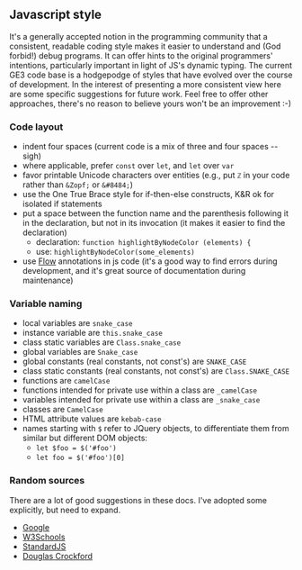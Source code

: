 ## Javascript style

It's a generally accepted notion in the programming community that a consistent, readable coding style makes it easier to understand and (God forbid!) debug programs. It can offer hints to the original programmers' intentions, particularly important in light of JS's dynamic typing. The current GE3 code base is a hodgepodge of styles that have evolved over the course of development.  In the interest of presenting a more consistent view here are some specific suggestions for future work. Feel free to offer other approaches, there's no reason to believe yours won't be an improvement :-)

### Code layout

* indent four spaces (current code is a mix of three and four spaces -- sigh)
* where applicable, prefer `const` over `let`, and `let` over `var`
* favor printable Unicode characters over entities (e.g., put `ℤ` in your code rather than `&Zopf;` or `&#8484;`)
* use the One True Brace style for if-then-else constructs, K&R ok for isolated if statements
* put a space between the function name and the parenthesis following it in the declaration, but not in its invocation (it makes it easier to find the declaration)
    * declaration: `function highlightByNodeColor (elements) {`
    * use: `highlightByNodeColor(some_elements)`
* use [Flow](http://flow.org) annotations in js code (it's a good way to find errors during development, and it's great source of documentation during maintenance)

### Variable naming

* local variables are `snake_case`
* instance variable are `this.snake_case`
* class static variables are `Class.snake_case`
* global variables are `Snake_case`
* global constants (real constants, not const's) are `SNAKE_CASE`
* class static constants (real constants, not const's) are `Class.SNAKE_CASE`
* functions are `camelCase`
* functions intended for private use within a class are `_camelCase`
* variables intended for private use within a class are `_snake_case`
* classes are `CamelCase`
* HTML attribute values are `kebab-case`
* names starting with `$` refer to JQuery objects, to differentiate them from similar but different DOM objects:
    * `let $foo = $('#foo')`
    * `let foo = $('#foo')[0]`

### Random sources

There are a lot of good suggestions in these docs. I've adopted some explicitly, but need to expand.

* [Google](https://google.github.io/styleguide/jsguide.html#special-characters)
* [W3Schools](https://www.w3schools.com/js/js_conventions.asp)
* [StandardJS](https://standardjs.com/rules.html)
* [Douglas Crockford](https://www.crockford.com/javascript/)
